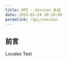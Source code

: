 ```yaml
---
title: API - Session 会话
date: 2025-01-24 20:10:00
permalink: /api/session
---
```


## 前言

Locales Test